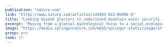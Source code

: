 ```yaml
---
publication: "nature.com"
link: "https://www.nature.com/articles/s41893-022-00996-4"
title: "Looking beyond glaciers to understand mountain water security - Nature Sustainability"
excerpt: "Moving from a glacial-hydrological focus to a social-ecological perspective of the wider catchment hydrology can improve the assessment of mountain water security. Such a shift can help in the develop"
image: "https://media.springernature.com/m685/springer-static/image/art%3A10.1038%2Fs41893-022-00996-4/MediaObjects/41893_2022_996_Fig1_HTML.png"
group: pro
rank: 17
---
```

